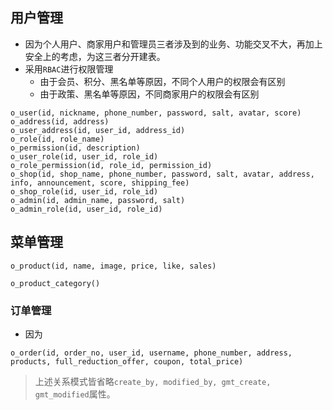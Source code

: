 ## 用户管理
- 因为个人用户、商家用户和管理员三者涉及到的业务、功能交叉不大，再加上安全上的考虑，为这三者分开建表。
- 采用`RBAC`进行权限管理
	- 由于会员、积分、黑名单等原因，不同个人用户的权限会有区别
	- 由于政策、黑名单等原因，不同商家用户的权限会有区别
```
o_user(id, nickname, phone_number, password, salt, avatar, score)
o_address(id, address)
o_user_address(id, user_id, address_id)
o_role(id, role_name)
o_permission(id, description)
o_user_role(id, user_id, role_id)
o_role_permission(id, role_id, permission_id)
o_shop(id, shop_name, phone_number, password, salt, avatar, address, info, announcement, score, shipping_fee)
o_shop_role(id, user_id, role_id)
o_admin(id, admin_name, password, salt)
o_admin_role(id, user_id, role_id)
```

## 菜单管理
```
o_product(id, name, image, price, like, sales)
```
```
o_product_category()
```
### 订单管理
- 因为
```
o_order(id, order_no, user_id, username, phone_number, address, products, full_reduction_offer, coupon, total_price)
```

> 上述关系模式皆省略`create_by, modified_by, gmt_create, gmt_modified`属性。
<!--stackedit_data:
eyJoaXN0b3J5IjpbMTE0MDc0NTQ0OSwxOTQ0NTA4NzQ2LC04ND
A4NDUyMDgsLTk1Mzc4OTg0MSwtMTQ3OTI5NjUyOSwtMTExMjEw
ODkwOCwxNDIwOTc2MDg5LC03MjI4MDQyNDUsLTIxMjM4NzYwMz
EsLTE3MTgyMTQxNSwtMTY5ODA4NDkxNCwtMTg1MzY4MTA0MCwx
NjQxOTY3NTgyLDIxMTYxNTMwODYsLTE5MjE0MjE2OTZdfQ==
-->